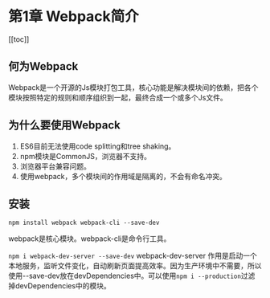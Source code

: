 # 第1章 Webpack简介

[[toc]]

## 何为Webpack
Webpack是一个开源的Js模块打包工具，核心功能是解决模块间的依赖，把各个模块按照特定的规则和顺序组织到一起，最终合成一个或多个Js文件。

## 为什么要使用Webpack
1. ES6目前无法使用code splitting和tree shaking。
2. npm模块是CommonJS，浏览器不支持。
3. 浏览器平台兼容问题。
4. 使用webpack，多个模块间的作用域是隔离的，不会有命名冲突。

## 安装
`npm install webpack webpack-cli --save-dev`

webpack是核心模块。webpack-cli是命令行工具。

`npm i webpack-dev-server --save-dev`
webpack-dev-server 作用是启动一个本地服务，监听文件变化，自动刷新页面提高效率。因为生产环境中不需要，所以使用--save-dev放在devDependencies中。可以使用`npm i --production`过滤掉devDependencies中的模块。